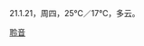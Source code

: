 <link href="../../css/style.css" rel="stylesheet" type="text/css" />

<span class="fzzy">21.1.21，周四，25℃／17℃，多云。

<span class="r">[聆音](https://auxiz.com/T/relax/)

